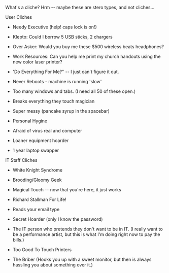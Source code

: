 What's a cliche?
Hrm -- maybe these are stero types, and not cliches...

User Cliches

- Needy Executive (help! caps lock is on!)

- Klepto: Could I borrow 5 USB sticks, 2 chargers

- Over Asker: Would you buy me these $500 wireless beats headphones?

- Work Resources: Can you help me print my church handouts using the new color laser printer?

- 'Do Everything For Me?" -- I just can't figure it out.

- Never Reboots - machine is running 'slow'

- Too many windows and tabs. (I need all 50 of these open.)

- Breaks everything they touch magician

- Super messy (pancake syrup in the spacebar)

- Personal Hygine 

- Afraid of virus real and computer

- Loaner equipment hoarder

- 1 year laptop swapper


IT Staff Cliches

- White Knight Syndrome

- Brooding/Gloomy Geek

- Magical Touch -- now that you're here, it just works

- Richard Stallman For Life!

- Reads your email type

- Secret Hoarder (only I know the password)

- The IT person who pretends they don't want to be in IT.
(I really want to be a performance artist, but this is what I'm doing right now to pay the bills.)

- Too Good To Touch Printers

- The Briber (Hooks you up with a sweet monitor, but then is always hassling you about something over it.)



 
